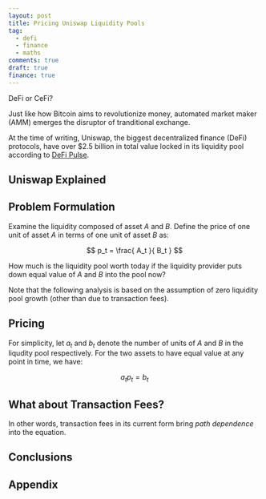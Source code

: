 ```yaml
---
layout: post
title: Pricing Uniswap Liquidity Pools
tag:
  - defi
  - finance
  - maths
comments: true
draft: true
finance: true
---
```

DeFi or CeFi?

Just like how Bitcoin aims to revolutionize money, automated market maker (AMM) emerges the disruptor of tranditional exchange. 

At the time of writing, Uniswap, the biggest decentralized finance (DeFi) protocols, have over $2.5 billion in total value locked in its liquidity pool according to [DeFi Pulse](https://defipulse.com/).

## Uniswap Explained

## Problem Formulation

Examine the liquidity composed of asset $A$ and $B$. Define the price of one unit of asset $A$ in terms of one unit of asset $B$ as:

$$ p_t = \frac{ A_t }{ B_t } $$

How much is the liquidity pool worth today if the liquidity provider puts down equal value of $A$ and $B$ into the pool now?

Note that the following analysis is based on the assumption of zero liquidity pool growth (other than due to transaction fees).

## Pricing

For simplicity, let $a_t$ and $b_t$ denote the number of units of $A$ and $B$ in the liqudity pool respectively. For the two assets to have equal value at any point in time, we have:

$$ a_t p_t = b_t $$


## What about Transaction Fees?
In other words, transaction fees in its current form bring _path dependence_ into the equation.

## Conclusions

## Appendix
